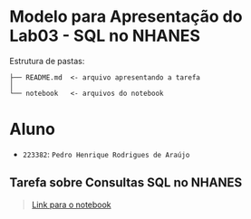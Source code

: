 # Modelo para Apresentação do Lab03 - SQL no NHANES

Estrutura de pastas:

~~~
├── README.md  <- arquivo apresentando a tarefa
│
└── notebook   <- arquivos do notebook
~~~

# Aluno
* `223382`: `Pedro Henrique Rodrigues de Araújo`

## Tarefa sobre Consultas SQL no NHANES

> [Link para o notebook](notebook/lab03-nhanes.ipynb)
